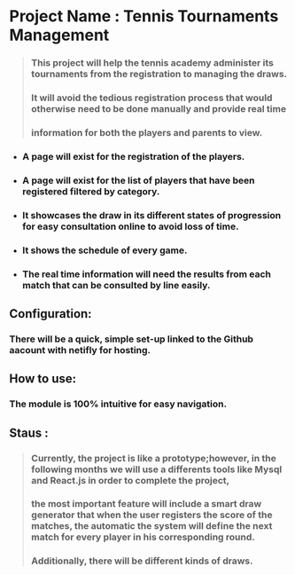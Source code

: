 # **Project Name : Tennis Tournaments Management**
 
> ### This project will help the tennis academy administer its tournaments from the registration to managing the draws.
> ### It will avoid the tedious registration process that would otherwise need to be done manually and provide real time 
> ### information for  both the players and parents to view.

- ### A page will exist for the registration of the players.
- ### A page will exist for the list of players that have been registered filtered by category.
- ### It showcases the draw in its different states of progression for easy consultation online to avoid loss of time.
- ### It shows the schedule of every game.
- ### The real time information will need the results from each match that can be consulted by line easily.

## **Configuration:** 
### There will be a quick, simple set-up linked to the Github aacount with netifly for hosting.

## **How to use:** 
###    The module is 100% intuitive for easy navigation.

## **Staus :** 
>###  Currently, the project is like a prototype;however, in the following months we will use a differents tools like Mysql and React.js in order to complete the project,
>### the most important feature will include a smart draw generator that when the user registers the score of the matches, the automatic the system will define the next match for every player in his corresponding round.
>### Additionally, there will be different kinds of draws.